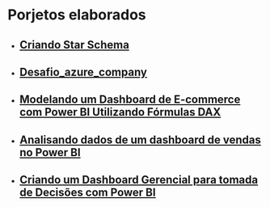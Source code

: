# Porjetos elaborados

- ## [Criando Star Schema](https://github.com/lucirenejose1993/Prtojetos_em_PowerBI/tree/main/Criando%20Star%20Schema)
  

- ## [Desafio_azure_company](https://github.com/lucirenejose1993/Prtojetos_em_PowerBI/blob/main/Desafio_Azure_Company/README.md)
 

- ## [Modelando um Dashboard de E-commerce com Power BI Utilizando Fórmulas DAX](https://github.com/lucirenejose1993/Prtojetos_em_PowerBI/blob/main/Modelando%20um%20Dashboard%20de%20E-commerce%20com%20Power%20BI%20Utilizando%20F%C3%B3rmulas%20DAX/README.md)

 
- ## [Analisando dados de um dashboard de vendas no Power BI](https://github.com/lucirenejose1993/Prtojetos_em_PowerBI/blob/main/Relat%C3%B3rio%20vendas%20e%20lucros%20para%20Data%20Analytcs%20powerBI/README.md)
  

- ## [Criando um Dashboard Gerencial para tomada de Decisões com Power BI](https://github.com/lucirenejose1993/Prtojetos_em_PowerBI/blob/main/Tomada%20de%20decis%C3%B5es%20com%20PowerBI/README.md)

 

